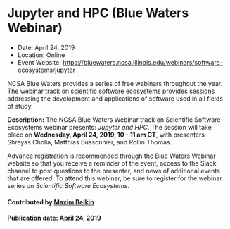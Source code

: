# Jupyter and HPC (Blue Waters Webinar)

- Date: April 24, 2019
- Location: Online
- Event Website: https://bluewaters.ncsa.illinois.edu/webinars/software-ecosystems/jupyter

NCSA Blue Waters provides a series of free webinars throughout the year.  The webinar track on scientific software ecosystems provides sessions addressing the development and applications of software used in all fields of study.  

**Description:**  The NCSA Blue Waters Webinar track on Scientific Software Ecosystems webinar presents: *Jupyter and HPC*.  The session will take place on **Wednesday, April 24, 2019, 10 - 11 am CT**, with presenters Shreyas Cholia, Matthias Bussonnier, and Rollin Thomas.  <!-- codespell:ignore rollin -->

Advance [registration](https://bluewaters.ncsa.illinois.edu/webinars/registration) is recommended through the Blue Waters Webinar website so that you receive a reminder of the event, access to the Slack channel to post questions to the presenter, and news of additional events that are offered. To attend this webinar, be sure to register for the webinar series on *Scientific Software Ecosystems*.

#### Contributed by [Maxim Belkin](https://github.com/maxim-belkin "Maxim Belkin GitHub Profile")

#### Publication date: April 24, 2019

<!---
Publish: yes
RSS update: 2019-03-29
Categories: Community
Topics: projects and organizations
Tags: webinar
Level: 2
Prerequisites: default
Aggregate: none
--->
